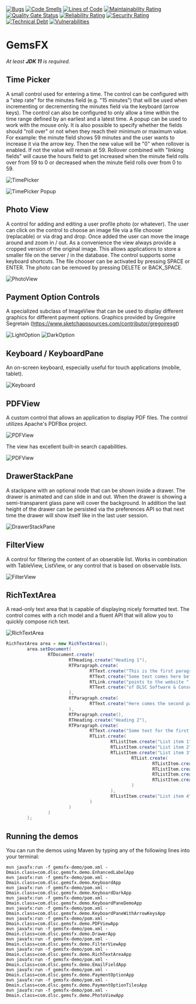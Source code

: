 [![Bugs](https://sonarcloud.io/api/project_badges/measure?project=dlsc-software-consulting-gmbh_GemsFX&metric=bugs)](https://sonarcloud.io/dashboard?id=dlsc-software-consulting-gmbh_afterburner.fx)
[![Code Smells](https://sonarcloud.io/api/project_badges/measure?project=dlsc-software-consulting-gmbh_GemsFX&metric=code_smells)](https://sonarcloud.io/dashboard?id=dlsc-software-consulting-gmbh_afterburner.fx)
[![Lines of Code](https://sonarcloud.io/api/project_badges/measure?project=dlsc-software-consulting-gmbh_GemsFX&metric=ncloc)](https://sonarcloud.io/dashboard?id=dlsc-software-consulting-gmbh_afterburner.fx)
[![Maintainability Rating](https://sonarcloud.io/api/project_badges/measure?project=dlsc-software-consulting-gmbh_GemsFX&metric=sqale_rating)](https://sonarcloud.io/dashboard?id=dlsc-software-consulting-gmbh_afterburner.fx)
[![Quality Gate Status](https://sonarcloud.io/api/project_badges/measure?project=dlsc-software-consulting-gmbh_GemsFX&metric=alert_status)](https://sonarcloud.io/dashboard?id=dlsc-software-consulting-gmbh_afterburner.fx)
[![Reliability Rating](https://sonarcloud.io/api/project_badges/measure?project=dlsc-software-consulting-gmbh_GemsFX&metric=reliability_rating)](https://sonarcloud.io/dashboard?id=dlsc-software-consulting-gmbh_afterburner.fx)
[![Security Rating](https://sonarcloud.io/api/project_badges/measure?project=dlsc-software-consulting-gmbh_GemsFX&metric=security_rating)](https://sonarcloud.io/dashboard?id=dlsc-software-consulting-gmbh_afterburner.fx)
[![Technical Debt](https://sonarcloud.io/api/project_badges/measure?project=dlsc-software-consulting-gmbh_GemsFX&metric=sqale_index)](https://sonarcloud.io/dashboard?id=dlsc-software-consulting-gmbh_afterburner.fx)
[![Vulnerabilities](https://sonarcloud.io/api/project_badges/measure?project=dlsc-software-consulting-gmbh_GemsFX&metric=vulnerabilities)](https://sonarcloud.io/dashboard?id=dlsc-software-consulting-gmbh_afterburner.fx)

# GemsFX

*At least **JDK 11** is required.*

## Time Picker

A small control used for entering a time. The control can be configured with a "step rate" for the minutes field (e.g. "15 minutes") that will be used when
incrementing or decrementing the minutes field via the keyboard (arrow keys). The control can also be configured to only allow a time within the time range
defined by an earliest and a latest time. A popup can be used to work with the mouse only. It is also possible to specify whether the fields should "roll over"
or not when they reach their minimum or maximum value. For example: the minute field shows 59 minutes and the user wants to increase it via the arrow key. Then
the new value will be "0" when rollover is enabled. If not the value will remain at 59. Rollover combined with "linking fields" will cause the hours field to 
get increased when the minute field rolls over from 59 to 0 or decreased when the minute field rolls over from 0 to 59.

![TimePicker](gemsfx/docs/time-picker.png)

![TimePicker Popup](gemsfx/docs/time-picker-popup.png)

## Photo View

A control for adding and editing a user profile photo (or whatever). The user can click on the control to choose an image file
via a file chooser (replacable) or via drag and drop. Once added the user can move the image around and zoom in / out. As a convenience
the view always provide a cropped version of the original image. This allows applications to store a smaller file on the server / in
the database. The control supports some keyboard shortcuts. The file chooser can be activated by pressing SPACE or ENTER. The photo can
be removed by pressing DELETE or BACK_SPACE.

![PhotoView](gemsfx/docs/photo-view.png)

## Payment Option Controls

A specialized subclass of ImageView that can be used to display different graphics for different payment options. Graphics provided by Gregoire Segretain (https://www.sketchappsources.com/contributor/gregoiresgt)

![LightOption](gemsfx/docs/payment-options-light.png) ![DarkOption](gemsfx/docs/payment-options-dark.png)

## Keyboard / KeyboardPane

An on-screen keyboard, especially useful for touch applications (mobile, tablet).

![Keyboard](gemsfx/docs/keyboard.png)

## PDFView

A custom control that allows an application to display PDF files. The control utilizes Apache's PDFBox project.

![PDFView](gemsfx/docs/pdf-view.png)

The view has excellent built-in search capabilities.

![PDFView](gemsfx/docs/pdf-view-search.png)

## DrawerStackPane

A stackpane with an optional node that can be shown inside a drawer. The drawer is animated and can slide in and out. When the drawer is showing a semi-transparent glass pane will cover the background. In addition the last height of the drawer can be persisted via the preferences API so that next time the drawer will show itself like in the last user session.

![DrawerStackPane](gemsfx/docs/drawer-stackpane.png)

## FilterView

A control for filtering the content of an obserable list. Works in combination with TableView, ListView, or any control that is based on observable lists.

![FilterView](gemsfx/docs/filter-view.png)

## RichTextArea

A read-only text area that is capable of displaying nicely formatted text. The control comes with a rich model and a fluent API that will allow you to quickly compose rich text.

![RichTextArea](gemsfx/docs/rich-textarea.png)

```java
RichTextArea area = new RichTextArea();
        area.setDocument(
                RTDocument.create(
                        RTHeading.create("Heading 1"),
                        RTParagraph.create(
                                RTText.create("This is the first paragraph. "),
                                RTText.create("Some text comes here before the link that "),
                                RTLink.create("points to the website ", "https://www.dlsc.com"),
                                RTText.create("of DLSC Software & Consulting.")
                        ),
                        RTParagraph.create(
                                RTText.create("Here comes the second paragraph.")
                        ),
                        RTParagraph.create(),
                        RTHeading.create("Heading 2"),
                        RTParagraph.create(
                                RTText.create("Some text for the first paragraph after heading 2."),
                                RTList.create(
                                        RTListItem.create("List item 1"),
                                        RTListItem.create("List item 2"),
                                        RTListItem.create("List item 3",
                                                RTList.create(
                                                        RTListItem.create("Sub item A"),
                                                        RTListItem.create("Sub item B"),
                                                        RTListItem.create("Sub item C"),
                                                        RTListItem.create("Sub item D")
                                                )
                                        ),
                                        RTListItem.create("List item 4")
                                )
                        )
                )
        );
```

## Running the demos

You can run the demos using Maven by typing any of the following lines into your
terminal:

    mvn javafx:run -f gemsfx-demo/pom.xml -Dmain.class=com.dlsc.gemsfx.demo.EnhancedLabelApp
    mvn javafx:run -f gemsfx-demo/pom.xml -Dmain.class=com.dlsc.gemsfx.demo.KeyboardApp
    mvn javafx:run -f gemsfx-demo/pom.xml -Dmain.class=com.dlsc.gemsfx.demo.KeyboardDarkApp
    mvn javafx:run -f gemsfx-demo/pom.xml -Dmain.class=com.dlsc.gemsfx.demo.KeyboardPaneDemoApp
    mvn javafx:run -f gemsfx-demo/pom.xml -Dmain.class=com.dlsc.gemsfx.demo.KeyboardPaneWithArrowKeysApp
    mvn javafx:run -f gemsfx-demo/pom.xml -Dmain.class=com.dlsc.gemsfx.demo.PDFViewApp
    mvn javafx:run -f gemsfx-demo/pom.xml -Dmain.class=com.dlsc.gemsfx.demo.DrawerApp
    mvn javafx:run -f gemsfx-demo/pom.xml -Dmain.class=com.dlsc.gemsfx.demo.FilterViewApp
    mvn javafx:run -f gemsfx-demo/pom.xml -Dmain.class=com.dlsc.gemsfx.demo.RichTextAreaApp
    mvn javafx:run -f gemsfx-demo/pom.xml -Dmain.class=com.dlsc.gemsfx.demo.EmailFieldApp
    mvn javafx:run -f gemsfx-demo/pom.xml -Dmain.class=com.dlsc.gemsfx.demo.PaymentOptionApp
    mvn javafx:run -f gemsfx-demo/pom.xml -Dmain.class=com.dlsc.gemsfx.demo.PaymentOptionTilesApp
    mvn javafx:run -f gemsfx-demo/pom.xml -Dmain.class=com.dlsc.gemsfx.demo.PhotoViewApp
